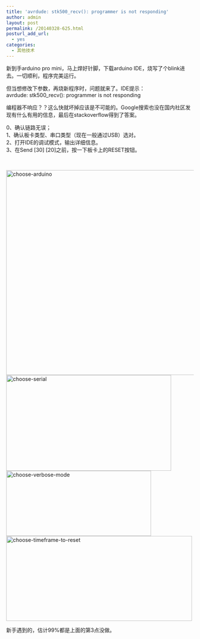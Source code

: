 ```yaml
---
title: 'avrdude: stk500_recv(): programmer is not responding'
author: admin
layout: post
permalink: /20140328-625.html
posturl_add_url:
  - yes
categories:
  - 其他技术
---
```

新到手arduino pro mini，马上焊好针脚，下载arduino IDE，烧写了个blink进去。一切顺利，程序完美运行。

但当想修改下参数，再烧新程序时，问题就来了。IDE提示：  
avrdude: stk500_recv(): programmer is not responding

编程器不响应？？这么快就坏掉应该是不可能的。Google搜索也没在国内社区发现有什么有用的信息，最后在stackoverflow得到了答案。

0、确认链路无误；  
1、确认板卡类型、串口类型（现在一般通过USB）选对。  
2、打开IDE的调试模式，输出详细信息。  
3、在Send \[30\] \[20\]之前，按一下板卡上的RESET按钮。

&nbsp;

[<img class="alignnone size-full wp-image-632" alt="choose-arduino" src="http://eaxi.com/wp-content/uploads/2014/03/choose-arduino.jpg" width="566" height="550" />][1] [<img class="alignnone size-full wp-image-633" alt="choose-serial" src="http://eaxi.com/wp-content/uploads/2014/03/choose-serial.jpg" width="443" height="257" />][2] [<img class="alignnone size-full wp-image-635" alt="choose-verbose-mode" src="http://eaxi.com/wp-content/uploads/2014/03/choose-verbose-mode.jpg" width="389" height="175" />][3] [<img class="alignnone size-full wp-image-634" alt="choose-timeframe-to-reset" src="http://eaxi.com/wp-content/uploads/2014/03/choose-timeframe-to-reset.jpg" width="499" height="228" />][4]

新手遇到的，估计99%都是上面的第3点没做。

 [1]: http://eaxi.com/wp-content/uploads/2014/03/choose-arduino.jpg
 [2]: http://eaxi.com/wp-content/uploads/2014/03/choose-serial.jpg
 [3]: http://eaxi.com/wp-content/uploads/2014/03/choose-verbose-mode.jpg
 [4]: http://eaxi.com/wp-content/uploads/2014/03/choose-timeframe-to-reset.jpg